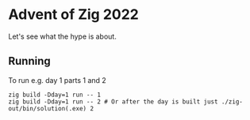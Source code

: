 # Advent of Zig 2022

Let's see what the hype is about.

## Running

To run e.g. day 1 parts 1 and 2

```
zig build -Dday=1 run -- 1
zig build -Dday=1 run -- 2 # Or after the day is built just ./zig-out/bin/solution(.exe) 2
```
